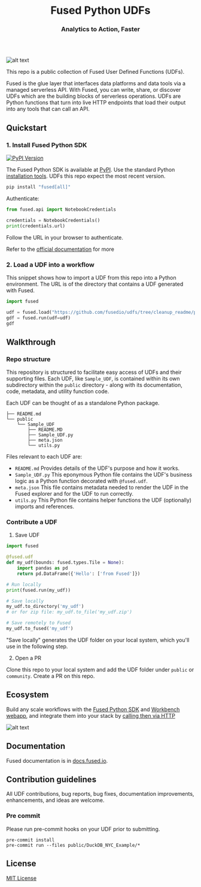 <h1 align="center">
  Fused Python UDFs
</h1>
<h3 align="center">
  Analytics to Action, Faster
</h3>
<br><br>

![alt text](https://fused-magic.s3.us-west-2.amazonaws.com/docs_assets/github_udfs_repo/readme_udf_explorer.png)

This repo is a public collection of Fused User Defined Functions (UDFs).

Fused is the glue layer that interfaces data platforms and data tools via a managed serverless API. With Fused, you can write, share, or discover UDFs which are the building blocks of serverless operations. UDFs are Python functions that turn into live HTTP endpoints that load their output into any tools that can call an API.

## Quickstart

### 1. Install Fused Python SDK

[![PyPI Version](https://img.shields.io/pypi/v/fused.svg)](https://pypi.python.org/pypi/fused)

The Fused Python SDK is available at [PyPI](https://pypi.org/project/fused/). Use the standard Python [installation tools](https://packaging.python.org/en/latest/tutorials/installing-packages/). UDFs this repo expect the most recent version.

```bash
pip install "fused[all]"
```

Authenticate:

```python
from fused.api import NotebookCredentials

credentials = NotebookCredentials()
print(credentials.url)
```

Follow the URL in your browser to authenticate.

Refer to the [official documentation](https://docs.fused.io/python-sdk/#python-install) for more

### 2. Load a UDF into a workflow

This snippet shows how to import a UDF from this repo into a Python environment. The URL is of the directory that contains a UDF generated with Fused.

```python
import fused

udf = fused.load("https://github.com/fusedio/udfs/tree/cleanup_readme/public/Overture_Maps_Example")
gdf = fused.run(udf=udf)
gdf
```

## Walkthrough

### Repo structure

This repository is structured to facilitate easy access of UDFs and their supporting files. Each UDF, like `Sample_UDF`, is contained within its own subdirectory within the `public` directory - along with its documentation, code, metadata, and utility function code.

Each UDF can be thought of as a standalone Python package.

```
├── README.md
└── public
    └── Sample_UDF
        ├── README.MD
        ├── Sample_UDF.py
        ├── meta.json
        └── utils.py
```

Files relevant to each UDF are:
- `README.md` Provides details of the UDF's purpose and how it works.
- `Sample_UDF.py` This eponymous Python file contains the UDF's business logic as a Python function decorated with `@fused.udf`.
- `meta.json` This file contains metadata needed to render the UDF in the Fused explorer and for the UDF to run correctly.
- `utils.py` This Python file contains helper functions the UDF (optionally) imports and references.



### Contribute a UDF

1. Save UDF

```python
import fused

@fused.udf
def my_udf(bounds: fused.types.Tile = None):
    import pandas as pd
    return pd.DataFrame({'Hello': ['from Fused']})

# Run locally
print(fused.run(my_udf))

# Save locally
my_udf.to_directory('my_udf')
# or for zip file: my_udf.to_file('my_udf.zip')

# Save remotely to Fused
my_udf.to_fused('my_udf')
```

"Save locally" generates the UDF folder on your local system, which you'll use in the following step.

2. Open a PR

Clone this repo to your local system and add the UDF folder under `public` or `community`. Create a PR on this repo.

## Ecosystem

Build any scale workflows with the [Fused Python SDK](https://docs.fused.io/python-sdk/) and [Workbench webapp](https://docs.fused.io/workbench/), and integrate them into your stack by [calling then via HTTP](https://docs.fused.io/core-concepts/run-udfs/run-small-udfs/#http-requests)

![alt text](https://fused-magic.s3.us-west-2.amazonaws.com/docs_assets/ecosystem_diagram.png)

## Documentation

Fused documentation is in [docs.fused.io](https://docs.fused.io/).

## Contribution guidelines

All UDF contributions, bug reports, bug fixes, documentation improvements, enhancements, and ideas are welcome.


### Pre commit

Please run pre-commit hooks on your UDF prior to submitting.

```
pre-commit install
pre-commit run --files public/DuckDB_NYC_Example/*
```

## License

[MIT License](./LICENSE)
